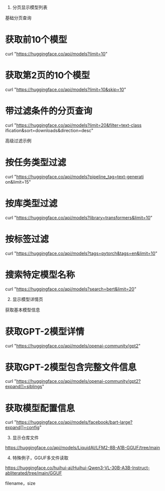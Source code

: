 1. 分页显示模型列表

  基础分页查询

  # 获取前10个模型
  curl "https://huggingface.co/api/models?limit=10"

  # 获取第2页的10个模型
  curl "https://huggingface.co/api/models?limit=10&skip=10"

  # 带过滤条件的分页查询
  curl "https://huggingface.co/api/models?limit=20&filter=text-class
  ification&sort=downloads&direction=desc"

  高级过滤示例

  # 按任务类型过滤
  curl "https://huggingface.co/api/models?pipeline_tag=text-generati
  on&limit=15"

  # 按库类型过滤
  curl
  "https://huggingface.co/api/models?library=transformers&limit=10"

  # 按标签过滤
  curl
  "https://huggingface.co/api/models?tags=pytorch&tags=en&limit=10"

  # 搜索特定模型名称
  curl "https://huggingface.co/api/models?search=bert&limit=20"


2. 显示模型详情页

  获取基本模型信息

  # 获取GPT-2模型详情
  curl "https://huggingface.co/api/models/openai-community/gpt2"


  # 获取GPT-2模型包含完整文件信息
  curl "https://huggingface.co/api/models/openai-community/gpt2?expand[]=siblings"

  # 获取模型配置信息
  curl "https://huggingface.co/api/models/facebook/bart-large?expand[]=config"

3. 显示仓库文件

  https://huggingface.co/api/models/LiquidAI/LFM2-8B-A1B-GGUF/tree/main

4. 特殊例子，GGUF多文件读取

  https://huggingface.co/huihui-ai/Huihui-Qwen3-VL-30B-A3B-Instruct-abliterated/tree/main/GGUF


  filename，size